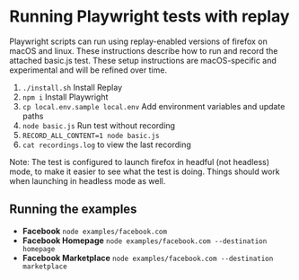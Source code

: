 # Running Playwright tests with replay

Playwright scripts can run using replay-enabled versions of firefox on macOS and linux. These instructions describe how to run and record the attached basic.js test. These setup instructions are macOS-specific and experimental and will be refined over time.

1. `./install.sh` Install Replay
2. `npm i` Install Playwright
3. `cp local.env.sample local.env` Add environment variables and update paths
4. `node basic.js` Run test without recording
5. `RECORD_ALL_CONTENT=1 node basic.js`
6. `cat recordings.log` to view the last recording

Note: The test is configured to launch firefox in headful (not headless) mode, to make it easier to see what the test is doing. Things should work when launching in headless mode as well.

## Running the examples

- **Facebook** `node examples/facebook.com`
- **Facebook Homepage** `node examples/facebook.com --destination homepage`
- **Facebook Marketplace** `node examples/facebook.com --destination marketplace`
